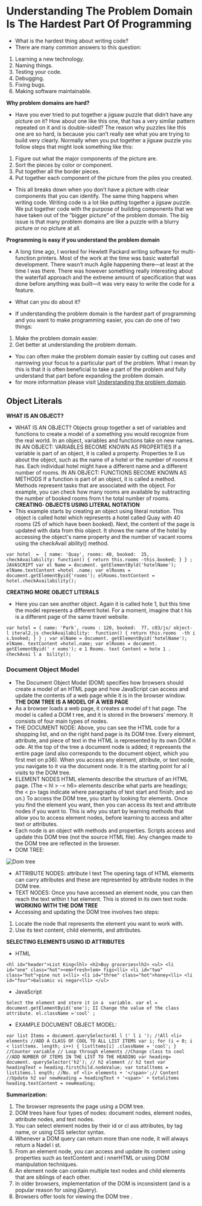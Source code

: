 # Understanding The Problem Domain Is The Hardest Part Of Programming
 * What is the hardest thing about writing code?
* There are many common answers to this question:
 1. Learning a new technology.
 2. Naming things.
 3. Testing your code.
 4. Debugging.
 5. Fixing bugs.
 6. Making software maintainable.

 **Why problem domains are hard?**
 * Have you ever tried to put together a jigsaw puzzle that didn’t have any picture on it?  How about one like this one, that has a very similar pattern repeated on it and is double-sided? The reason why puzzles like this one are so hard, is because you can’t really see what you are trying to build very clearly.  Normally when you put together a jigsaw puzzle you follow steps that might look something like this:
 1. Figure out what the major components of the picture are.
 2. Sort the pieces by color or component.
 3. Put together all the border pieces.
 4. Put together each component of the picture from the piles you created.
* This all breaks down when you don’t have a picture with clear components that you can identify. The same thing happens when writing code.  Writing code is a lot like putting together a jigsaw puzzle.  We put together code with the purpose of building components that we have taken out of the “bigger picture” of the problem domain. The big issue is that many problem domains are like a puzzle with a blurry picture or no picture at all.

**Programming is easy if you understand the problem domain**
* A long time ago, I worked for Hewlett Packard writing software for multi-function printers. Most of the work at the time was basic waterfall development.  There wasn’t much Agile happening there—at least at the time I was there. There was however something really interesting about the waterfall approach and the extreme amount of specification that was done before anything was built—it was very easy to write the code for a feature.

* What can you do about it?
* If understanding the problem domain is the hardest part of programming and you want to make programming easier, you can do one of two things: 
1. Make the problem domain easier.
2. Get better at understanding the problem domain.
* You can often make the problem domain easier by cutting out cases and narrowing your focus to a particular part of the problem. What I mean by this is that it is often beneficial to take a part of the problem and fully understand that part before expanding the problem domain.
* for more information please visit [Understanding the problem domain](https://simpleprogrammer.com/understanding-the-problem-domain-is-the-hardest-part-of-programming).

## Object Literals
**WHAT IS AN OBJECT?**
* WHAT IS AN OBJECT? Objects group together a set of variables and functions to create a model of a something you would recognize from the real world. In an object, variables and functions take on new names. IN AN OBJECT: VARIABLES BECOME KNOWN AS PROPERTIES If a variable is part of an object, it is called a property. Properties te ll us about the object, such as the name of a hotel or the number of rooms it has. Each individual hotel might have a different name and a different number of rooms. IN AN OBJECT: FUNCTIONS BECOME KNOWN AS METHODS If a function is part of an object, it is called a method. Methods represent tasks that are associated with the object. For example, you can check how many rooms are available by subtracting the number of booked rooms from t he total number of rooms.
**CREATING· OBJECTS USING LITERAL NOTATION**
* This example starts by creating an object using literal notation. This object is called hotel which represents a hotel called Quay with 40 rooms (25 of which have been booked). Next, the content of the page is updated with data from this object. It shows the name of the hotel by accessing the object's name property and the number of vacant rooms using the checkAvail ability() method.
```
var hotel  =  { name: 'Quay', rooms: 40, booked:  25, checkAvailability: function() { return this.rooms -this.booked; } } ; JAVASCRIPT var el Name = document. getElementByld('hotelName'); elName.textContent =hotel .name; var elRooms = document.getElementByid{'rooms'); elRooms.textContent = hotel.checkAvailability(); 
```
**CREATING MORE OBJECT LITERALS** 
* Here you can see another object. Again it is called hote 1, but this time the model represents a different hotel. For a moment, imagine that t his is a different page of the same travel website.

```
var hotel = { name: 'Park', rooms : 120, booked:  77, c03/js/ object- l iteral2.js checkAvailability:  function() { return this.rooms  -th i s.booked; } } ; var elName = document. getElementByid('hotelName'); elName. textContent =hotel.name; var elRooms = document. getElementByid(' r ooms'); e 1 Rooms. text Content = hote 1 . checkAvai l a  bility(); 
```

### Document Object Model
* The Document Object Model (DOM) specifies how browsers should create a model of an HTML page and how JavaScript can access and update the contents of a web page while it is  in the browser window.
**THE DOM TREE IS A MODEL OF A WEB PAGE**
* As a browser loads a web page, it creates a model of t hat page. The model is called a DOM t ree, and it is stored in the browsers' memory. It consists of four main types of nodes.  
* THE DOCUMENT NODE: Above, you can see the HTML code for a shopping list, and on the right hand page is its DOM tree. Every element, attribute, and piece of text in the HTML is represented by its own DOM n ode. At the top of the tree a document node is added; it represents the entire page (and also corresponds to the document object, which you first met on p36). When you access any element, attribute, or text node, you navigate to it via the document node. It is the starting point for al l visits to the DOM tree. 
* ELEMENT NODES HTML elements describe the structure of an HTML page. (The < hl > -< h6> elements describe what parts are headings; the < p> tags indicate where paragraphs of text start and finish; and so on.) To access the DOM tree, you start by looking for elements. Once you find the element you want, then you can access its text and attribute nodes if you want to. This is why you start by learning methods that allow you to access element nodes, before learning to access and alter text or attributes.
* Each node is an object with methods and properties. Scripts access and update this DOM tree (not the source HTML file). Any changes made to the DOM tree are reflected in  the browser.
* DOM TREE:

![Dom tree](https://upload.wikimedia.org/wikipedia/commons/thumb/5/5a/DOM-model.svg/1200px-DOM-model.svg.png)

* ATTRIBUTE NODES: attribute I text The opening tags of HTML elements can carry attributes and these are represented by attribute nodes in the DOM tree. 
* TEXT NODES: Once you have accessed an element node, you can then reach the text within t hat element. This is stored in its own text node.
**WORKING WITH THE DOM TREE**
* Accessing and updating the DOM tree involves two steps:
 1. Locate the node that represents the element you want to work with. 
 2. Use its text content, child elements, and attributes. 

 **SELECTING ELEMENTS USING ID ATTRIBUTES** 
 * HTML

 ```
 <hl id="header">List King<lhl> <h2>Buy groceries<lh2> <ul> <li id="one" class="hot"><em>fresh<lem> figs<lli> <li id="two" class="hot">pine nut s<lli> <li id="three" class="hot">honey<lli> <li id="four">balsamic vi negar<lli> </ul> 
 ```
 * JavaScript

 ```
 Select the element and store it in a  variable. var el = document.getElementByid('one'); II Change the value of the class attribute. el.className ='cool' ; 
 ```
 * EXAMPLE DOCUMENT OBJECT MODEL:

 ```
 var list Items = document.querySelectorAl l (' l i '); /!All <li>  elements //ADD A CLASS OF COOL TO ALL LIST ITEMS var i; for (i = 0; i  < listltems. length; i++) { listltems[i] .className = 'cool'; } //Counter variable // Loop through elements //Change class to cool //ADD NUMBER OF ITEMS IN THE LIST TO THE HEADING var heading= document. querySelector('h2'); // h2 element // h2 text var headingText = heading.firstChild.nodeValue; var totalltems = listitems.l ength; //No. of <li> elements + '</span>';// Content //Update h2 var newHeading = headingText + '<span>' + totalitems heading.textContent = newHeading; 
 ```
 **Summarization:**
 1. The browser represents the page using a DOM tree.
 2. DOM trees have four types of nodes: document nodes, element nodes, attribute nodes, and text nodes.
 3. You can select element nodes by their id or cl ass attributes, by tag name, or using CSS selector syntax.
 4. Whenever a DOM query can return more than one node, it will always return a Nadel i st. 
 5. From an element node, you can access and update its content using properties such as textContent and i nnerHTML or using DOM manipulation techniques.
 6. An element node can contain multiple text nodes and child elements that are siblings of each other.
 7. In older browsers, implementation of the DOM is inconsistent (and is a popular reason for using jQuery). 
 8. Browsers offer tools for viewing the DOM tree . 
